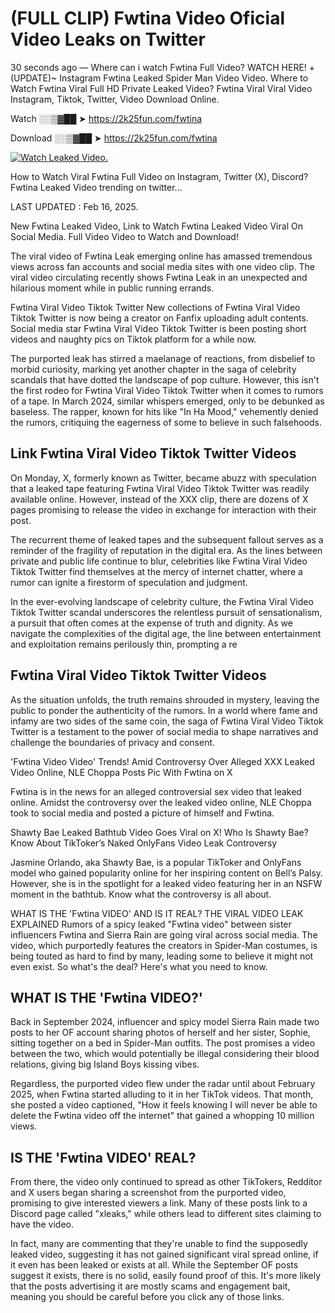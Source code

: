 # (FULL CLIP) Fwtina Video Oficial Video Leaks on Twitter

30 seconds ago — Where can i watch Fwtina Full Video? WATCH HERE! +(UPDATE)~ Instagram Fwtina Leaked Spider Man Video Video. Where to Watch Fwtina Viral Full HD Private Leaked Video? Fwtina Viral Viral Video Instagram, Tiktok, Twitter, Video Download Online.

Watch ░░▒▓██ ➤ https://2k25fun.com/fwtina

Download ░░▒▓██ ➤ https://2k25fun.com/fwtina

[![Watch Leaked Video.](https://miro.medium.com/v2/resize:fit:828/format:webp/1*cilzJN44JGOrTw9NJCrNHA.gif "Watch Leaked Video")](https://2k25fun.com/fwtina)

How to Watch Viral Fwtina Full Video on Instagram, Twitter (X), Discord? Fwtina Leaked Video trending on twitter...

LAST UPDATED : Feb 16, 2025.

New Fwtina Leaked Video, Link to Watch Fwtina Leaked Video Viral On Social Media. Full Video Video to Watch and Download!

The viral video of Fwtina Leak emerging online has amassed tremendous views across fan accounts and social media sites with one video clip. The viral video circulating recently shows Fwtina Leak in an unexpected and hilarious moment while in public running errands.

Fwtina Viral Video Tiktok Twitter New collections of Fwtina Viral Video Tiktok Twitter is now being a creator on Fanfix uploading adult contents. Social media star Fwtina Viral Video Tiktok Twitter is been posting short videos and naughty pics on Tiktok platform for a while now.

The purported leak has stirred a maelanage of reactions, from disbelief to morbid curiosity, marking yet another chapter in the saga of celebrity scandals that have dotted the landscape of pop culture. However, this isn't the first rodeo for Fwtina Viral Video Tiktok Twitter when it comes to rumors of a tape. In March 2024, similar whispers emerged, only to be debunked as baseless. The rapper, known for hits like "In Ha Mood," vehemently denied the rumors, critiquing the eagerness of some to believe in such falsehoods.

## Link Fwtina Viral Video Tiktok Twitter Videos

On Monday, X, formerly known as Twitter, became abuzz with speculation that a leaked tape featuring Fwtina Viral Video Tiktok Twitter was readily available online. However, instead of the XXX clip, there are dozens of X pages promising to release the video in exchange for interaction with their post.

The recurrent theme of leaked tapes and the subsequent fallout serves as a reminder of the fragility of reputation in the digital era. As the lines between private and public life continue to blur, celebrities like Fwtina Viral Video Tiktok Twitter find themselves at the mercy of internet chatter, where a rumor can ignite a firestorm of speculation and judgment.

In the ever-evolving landscape of celebrity culture, the Fwtina Viral Video Tiktok Twitter scandal underscores the relentless pursuit of sensationalism, a pursuit that often comes at the expense of truth and dignity. As we navigate the complexities of the digital age, the line between entertainment and exploitation remains perilously thin, prompting a re

##  Fwtina Viral Video Tiktok Twitter Videos

As the situation unfolds, the truth remains shrouded in mystery, leaving the public to ponder the authenticity of the rumors. In a world where fame and infamy are two sides of the same coin, the saga of Fwtina Viral Video Tiktok Twitter is a testament to the power of social media to shape narratives and challenge the boundaries of privacy and consent.

'Fwtina Video Video' Trends! Amid Controversy Over Alleged XXX Leaked Video Online, NLE Choppa Posts Pic With Fwtina on X

Fwtina is in the news for an alleged controversial sex video that leaked online. Amidst the controversy over the leaked video online, NLE Choppa took to social media and posted a picture of himself and Fwtina.

Shawty Bae Leaked Bathtub Video Goes Viral on X! Who Is Shawty Bae? Know About TikToker’s Naked OnlyFans Video Leak Controversy

Jasmine Orlando, aka Shawty Bae, is a popular TikToker and OnlyFans model who gained popularity online for her inspiring content on Bell’s Palsy. However, she is in the spotlight for a leaked video featuring her in an NSFW moment in the bathtub. Know what the controversy is all about.

WHAT IS THE 'Fwtina VIDEO' AND IS IT REAL? THE VIRAL VIDEO LEAK EXPLAINED Rumors of a spicy leaked "Fwtina video" between sister influencers Fwtina and Sierra Rain are going viral across social media. The video, which purportedly features the creators in Spider-Man costumes, is being touted as hard to find by many, leading some to believe it might not even exist. So what's the deal? Here's what you need to know.

## WHAT IS THE 'Fwtina VIDEO?'

Back in September 2024, influencer and spicy model Sierra Rain made two posts to her OF account sharing photos of herself and her sister, Sophie, sitting together on a bed in Spider-Man outfits. The post promises a video between the two, which would potentially be illegal considering their blood relations, giving big Island Boys kissing vibes.

Regardless, the purported video flew under the radar until about February 2025, when Fwtina started alluding to it in her TikTok videos. That month, she posted a video captioned, "How it feels knowing I will never be able to delete the Fwtina video off the internet" that gained a whopping 10 million views.

## IS THE 'Fwtina VIDEO' REAL?

From there, the video only continued to spread as other TikTokers, Redditor and X users began sharing a screenshot from the purported video, promising to give interested viewers a link. Many of these posts link to a Discord page called "xleaks," while others lead to different sites claiming to have the video.

In fact, many are commenting that they're unable to find the supposedly leaked video, suggesting it has not gained significant viral spread online, if it even has been leaked or exists at all. While the September OF posts suggest it exists, there is no solid, easily found proof of this. It's more likely that the posts advertising it are mostly scams and engagement bait, meaning you should be careful before you click any of those links.